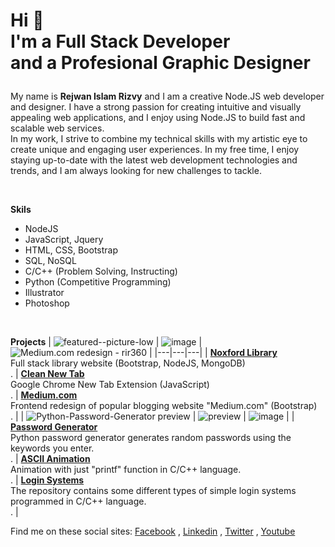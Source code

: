 <!-- ![Dark profile cover featuring Rejwan Islam Rizvy](profile02-cover-dark.jpg) -->

<h1>
 
 Hi 👋 <br/> I'm a Full Stack Developer <br/> and a Profesional Graphic Designer
 
</h1>

My name is **Rejwan Islam Rizvy** and I am a creative Node.JS web developer and designer. I have a strong passion for creating intuitive and visually appealing web applications, and I enjoy using Node.JS to build fast and scalable web services.<br/>
In my work, I strive to combine my technical skills with my artistic eye to create unique and engaging user experiences. In my free time, I enjoy staying up-to-date with the latest web development technologies and trends, and I am always looking for new challenges to tackle.

<br/>

**Skils**
* NodeJS
* JavaScript, Jquery
* HTML, CSS, Bootstrap
* SQL, NoSQL
* C/C++ (Problem Solving, Instructing)
* Python (Competitive Programming)
* Illustrator
* Photoshop

<br/>

**Projects**
| ![featured--picture-low](https://user-images.githubusercontent.com/50569315/135026949-7fedee51-0827-4fe4-a764-8b974dd9a9fd.jpg) | ![image](https://user-images.githubusercontent.com/50569315/131299857-65590074-01d5-4314-9634-6ae5bf842037.png) | ![Medium.com redesign - rir360](https://user-images.githubusercontent.com/50569315/126121747-74cef978-07da-48e1-81bb-ad9608604899.png) |
|---|---|---|
| [**Noxford Library**](https://github.com/RIR360/Noxford-Library) <br/> Full stack library website (Bootstrap, NodeJS, MongoDB) <br/> . | [**Clean New Tab**](https://github.com/RIR360/Clean-New-Tab) <br/> Google Chrome New Tab Extension (JavaScript) <br/> . | [**Medium.com**](https://github.com/RIR360/Medium.com-redesign) <br/> Frontend redesign of popular blogging website "Medium.com" (Bootstrap) <br/> . |
| ![Python-Password-Generator preview](https://user-images.githubusercontent.com/50569315/98355717-c040af00-204c-11eb-9424-e8298cf725d1.gif) | ![preview](https://user-images.githubusercontent.com/50569315/110948897-1cee0680-836c-11eb-9c33-f8bce0949a95.gif) | ![image](https://user-images.githubusercontent.com/50569315/121163238-6fa66400-c870-11eb-87f1-a64879e26004.png) |
| [**Password Generator**](https://github.com/RIR360/Python-Password-Generator) <br/> Python password generator generates random passwords using the keywords you enter. <br/> . | [**ASCII Animation**](https://github.com/RIR360/ASCII-Animation) <br/> Animation with just "printf" function in C/C++ language. <br/> . | [**Login Systems**](https://github.com/RIR360/Login-Systems) <br/> The repository contains some different types of simple login systems programmed in C/C++ language. <br/> . |


Find me on these social sites:
[Facebook](https://www.facebook.com/RIR360/)
, [Linkedin](https://www.linkedin.com/in/linked-rir360/)
, [Twitter](https://twitter.com/_RIR360)
, [Youtube](https://www.youtube.com/rejwanislamrir)
